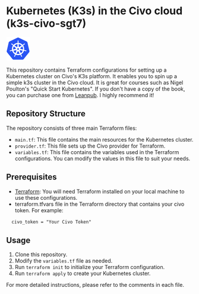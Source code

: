 # Kubernetes (K3s) in the Civo cloud (k3s-civo-sgt7)

![Kubernetes Logo](img/k8s.png)

This repository contains Terraform configurations for setting up a Kubernetes cluster on Civo's K3s platform. It enables you to spin up a simple k3s cluster in the Civo cloud. It is great for courses such as Nigel Poulton's "Quick Start Kubernetes". If you don't have a copy of the book, you can purchase one from [Leanpub](https://leanpub.com/quickstartkubernetes). I highly recommend it!

## Repository Structure

The repository consists of three main Terraform files:

- `main.tf`: This file contains the main resources for the Kubernetes cluster.
- `provider.tf`: This file sets up the Civo provider for Terraform.
- `variables.tf`: This file contains the variables used in the Terraform configurations. You can modify the values in this file to suit your needs.

## Prerequisites

- [Terraform](https://www.terraform.io/downloads.html): You will need Terraform installed on your local machine to use these configurations.
- terraform.tfvars file in the Terraform directory that contains your civo token. For example:

```txt
  civo_token = "Your Civo Token"
```

## Usage

1. Clone this repository.
2. Modify the `variables.tf` file as needed.
3. Run `terraform init` to initialize your Terraform configuration.
4. Run `terraform apply` to create your Kubernetes cluster.

For more detailed instructions, please refer to the comments in each file.
